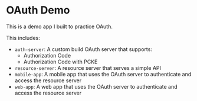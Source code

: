 # OAuth Demo

This is a demo app I built to practice OAuth.

This includes:

- `auth-server`: A custom build OAuth server that supports:
    - Authorization Code
    - Authorization Code with PCKE
- `resource-server`: A resource server that serves a simple API
- `mobile-app`: A mobile app that uses the OAuth server to authenticate and access the resource server
- `web-app`: A web app that uses the OAuth server to authenticate and access the resource server

